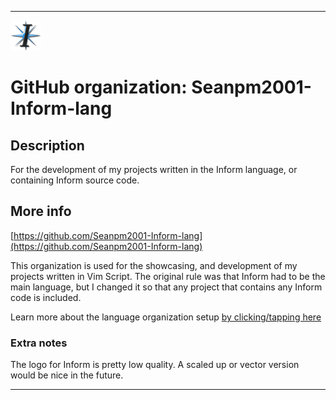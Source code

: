 
***

![Inform_7_IDE_Icon.png failed to load. The file may be missing or corrupt. Check the file path for errors first.](/AdditionalInfo/1/Seanpm2001-Inform-lang/Inform_7_IDE_Icon.png)

# GitHub organization: Seanpm2001-Inform-lang

## Description

For the development of my projects written in the Inform language, or containing Inform source code.

## More info

[https://github.com/Seanpm2001-Inform-lang](https://github.com/Seanpm2001-Inform-lang)

This organization is used for the showcasing, and development of my projects written in Vim Script. The original rule was that Inform had to be the main language, but I changed it so that any project that contains any Inform code is included.

Learn more about the language organization setup [by clicking/tapping here](/AdditionalInfo/LanguageOrgs/README.md)

### Extra notes

The logo for Inform is pretty low quality. A scaled up or vector version would be nice in the future.

***
